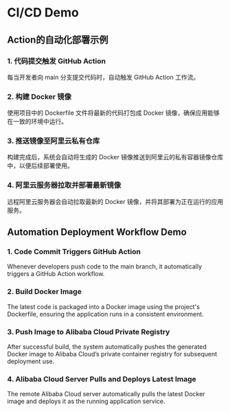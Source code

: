 # CI/CD Demo

## Action的自动化部署示例

### 1. 代码提交触发 GitHub Action
每当开发者向 main 分支提交代码时，自动触发 GitHub Action 工作流。

### 2. 构建 Docker 镜像
使用项目中的 Dockerfile 文件将最新的代码打包成 Docker 镜像，确保应用能够在一致的环境中运行。

### 3. 推送镜像至阿里云私有仓库
构建完成后，系统会自动将生成的 Docker 镜像推送到阿里云的私有容器镜像仓库中，以便后续部署使用。

### 4. 阿里云服务器拉取并部署最新镜像
远程阿里云服务器会自动拉取最新的 Docker 镜像，并将其部署为正在运行的应用服务。



## Automation Deployment Workflow Demo

### 1. Code Commit Triggers GitHub Action
Whenever developers push code to the main branch, it automatically triggers a GitHub Action workflow.

### 2. Build Docker Image
The latest code is packaged into a Docker image using the project's Dockerfile, ensuring the application runs in a consistent environment.

### 3. Push Image to Alibaba Cloud Private Registry
After successful build, the system automatically pushes the generated Docker image to Alibaba Cloud’s private container registry for subsequent deployment use.

### 4. Alibaba Cloud Server Pulls and Deploys Latest Image
The remote Alibaba Cloud server automatically pulls the latest Docker image and deploys it as the running application service.


